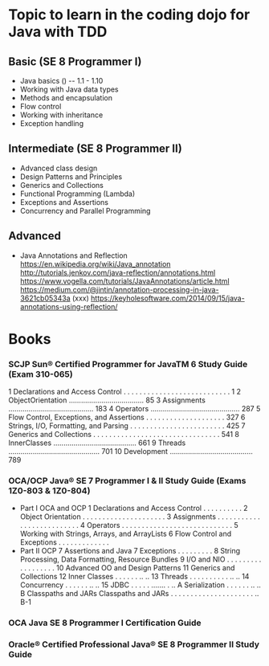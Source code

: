 # Topic to learn in the coding dojo for Java with TDD
## Basic (SE 8 Programmer I)
- Java basics ()
  -- 1.1 - 1.10
- Working with Java data types
- Methods and encapsulation
- Flow control
- Working with inheritance
- Exception handling

## Intermediate (SE 8 Programmer II)
- Advanced class design
- Design Patterns and Principles
- Generics and Collections
- Functional Programming (Lambda)
- Exceptions and Assertions
- Concurrency and Parallel Programming

## Advanced
- Java Annotations and Reflection
https://en.wikipedia.org/wiki/Java_annotation
http://tutorials.jenkov.com/java-reflection/annotations.html
https://www.vogella.com/tutorials/JavaAnnotations/article.html
https://medium.com/@jintin/annotation-processing-in-java-3621cb05343a (xxx)
https://keyholesoftware.com/2014/09/15/java-annotations-using-reflection/

# Books
### SCJP Sun® Certified Programmer for JavaTM 6 Study Guide (Exam 310-065)
1 Declarations and Access Control . . . . . . . . . . . . . . . . . . . . . . . . . . . 1
2 ObjectOrientation ..................................... 85
3 Assignments .......................................... 183
4 Operators ............................................ 287
5 Flow Control, Exceptions, and Assertions . . . . . . . . . . . . . . . . . . . . 327
6 Strings, I/O, Formatting, and Parsing . . . . . . . . . . . . . . . . . . . . . . . . 425
7 Generics and Collections . . . . . . . . . . . . . . . . . . . . . . . . . . . . . . . . 541
8 InnerClasses ......................................... 661
9 Threads ............................................. 701
10 Development ......................................... 789

### OCA/OCP Java® SE 7 Programmer I & II Study Guide (Exams 1Z0-803 & 1Z0-804)
- Part I OCA and OCP
1 Declarations and Access Control . . . . . . . . . .
2 Object Orientation . . . . . . . . . . . . . . . . . . . . .
3 Assignments . . . . . . . . . . . . . . . . . . . . . . . . . .
4 Operators . . . . . . . . . . . . . . . . . . . . . . . . . . . .
5 Working with Strings, Arrays, and ArrayLists
6 Flow Control and Exceptions . . . . . . . . . . . . .
- Part II OCP
7 Assertions and Java 7 Exceptions . . . . . . . . .
8 String Processing, Data Formatting, Resource Bundles
9 I/O and NIO . . . . . . . . . . . . . . . . . .
10 Advanced OO and Design Patterns
 11 Generics and Collections
12 Inner Classes . . . . . . .. ..
13 Threads . . . . . . . . . . .. ..
14 Concurrency . . . . . . .. ..
15 JDBC . . . . . ....... . ..
A Serialization . . . . . . .. ..
B Classpaths and JARs Classpaths and JARs . . . . . . . . . . . . . . . . . . . . . .. B-1

### OCA Java SE 8 Programmer I Certification Guide

### Oracle® Certified Professional Java® SE 8 Programmer II Study Guide
